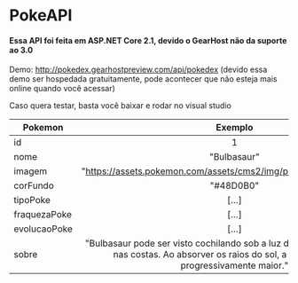 # PokeAPI 

#### Essa API foi feita em ASP.NET Core 2.1, devido o GearHost não da suporte ao 3.0

Demo: http://pokedex.gearhostpreview.com/api/pokedex (devido essa demo ser hospedada gratuitamente, pode acontecer que não esteja mais online quando você acessar)

Caso quera testar, basta você baixar e rodar no visual studio

| Pokemon       | Exemplo       |
| ------------- |:-------------:|
| id            | 1             |
| nome          | "Bulbasaur"   |
| imagem        | "https://assets.pokemon.com/assets/cms2/img/pokedex/detail/001.png"    |
| corFundo	    | "#48D0B0"     |
| tipoPoke	    | […]           |
| fraquezaPoke  | […]           |
| evolucaoPoke  | […]           |
| sobre         | "Bulbasaur pode ser visto cochilando sob a luz do sol. Há uma semente nas costas. Ao absorver os raios do sol, a semente cresce progressivamente maior."|

